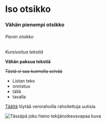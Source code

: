 # Iso otsikko
### Vähän pienempi otsikko
###### Pienin otsikko

*Kursivoitua tekstiä*

__Vähän paksua tekstiä__

~~Tästä ei saa kunnolla selvää~~

- Listan teko
- onnistuu
- tällä
- tavalla

[Täältä](https://yle.fi/) löytää verorahoilla rahoitettuja uutisia.

![Tässäpä joku hieno tekijänoikeusvapaa kuva](https://images.pexels.com/photos/10194705/pexels-photo-10194705.jpeg?auto=compress&cs=tinysrgb&dpr=3&h=750&w=1260)
